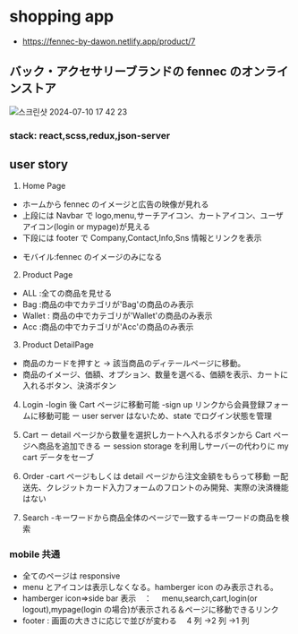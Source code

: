 # shopping app
* https://fennec-by-dawon.netlify.app/product/7
## バック・アクセサリーブランドの fennec のオンラインストア
![스크린샷 2024-07-10 17 42 23](https://github.com/Dawon-yoon/shoppingApp-fennec/assets/154343298/82aab722-f89c-4fd5-bac7-000a1803565b)

### stack: react,scss,redux,json-server

## user story

1. Home Page

- ホームから fennec のイメージと広告の映像が見れる
- 上段には Navbar で logo,menu,サーチアイコン、カートアイコン、ユーザアイコン(login or mypage)が見える
- 下段には footer で Company,Contact,Info,Sns 情報とリンクを表示

* モバイル:fennec のイメージのみになる

2. Product Page

- ALL :全ての商品を見せる
- Bag :商品の中でカテゴリが'Bag'の商品のみ表示
- Wallet : 商品の中でカテゴリが'Wallet'の商品のみ表示
- Acc :商品の中でカテゴリが'Acc'の商品のみ表示

3. Product DetailPage

- 商品のカードを押すと → 該当商品のディテールページに移動。
- 商品のイメージ、価額、オプション、数量を選べる、価額を表示、カートに入れるボタン、決済ボタン

4. Login
   -login 後 Cart ページに移動可能
   -sign up リンクから会員登録フォームに移動可能
   ー user server はないため、state でログイン状態を管理

5. Cart
   ー detail ページから数量を選択しカートへ入れるボタンから Cart ページへ商品を追加できる
   ー session storage を利用しサーバーの代わりに my cart データをセーブ

6. Order
   -cart ページもしくは detail ページから注文金額をもらって移動
   ー配送先、クレジットカード入力フォームのフロントのみ開発、実際の決済機能はない

7. Search -キーワードから商品全体のページで一致するキーワードの商品を検索

### mobile 共通

- 全てのページは responsive
- menu とアイコンは表示しなくなる。hamberger icon のみ表示される。
- hamberger icon=>side bar 表示　：　 menu,search,cart,login(or logout),mypage(login の場合)が表示される＆ページに移動できるリンク
- footer : 画面の大きさに応じで並びが変わる　 4 列 →2 列 →1 列
